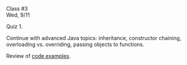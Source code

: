 <div class="lecture2">

<div class="column_date">
<p markdown="block">

Class #3 <br>
Wed, 9/11

</p>
</div>
<div class="column_materials">
<p markdown="block">

Quiz 1.

Continue with advanced Java topics: inheritance, constructor chaining, overloading vs. overriding, passing objects to functions.

Review of [code examples](code/lecture01.zip).




</p>
</div>

<div class="column_assign">
<p markdown="block">



</p>
</div>

</div>
